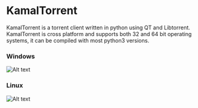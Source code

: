 # KamalTorrent
KamalTorrent is a torrent client written in python using QT and Libtorrent. KamalTorrent is cross platform and supports both 32 and 64 bit operating systems, it can be compiled with most python3 versions.

### Windows ###
![Alt text](https://i.postimg.cc/fT5Y0ZkB/Screenshot-4.png)

### Linux ###
![Alt text](https://i.postimg.cc/9z5PXH6M/kmtorrent.png)
